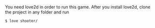 You need love2d in order to run this game.
After you install love2d, clone the project in any folder and run 

```sh
$ love shooter/
```
